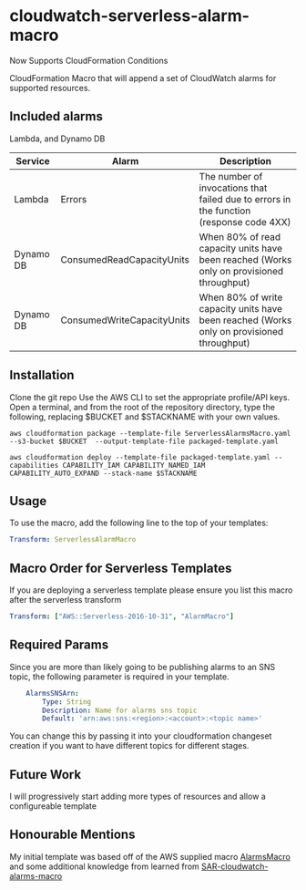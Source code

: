 # cloudwatch-serverless-alarm-macro
Now Supports CloudFormation Conditions

CloudFormation Macro that will append a set of CloudWatch alarms for supported resources.

## Included alarms
Lambda, and Dynamo DB

|Service | Alarm   | Description  |
|---|---|---|
|Lambda  |  Errors | The number of invocations that failed due to errors in the function (response code 4XX)  |
|Dynamo DB |  ConsumedReadCapacityUnits | When 80% of read capacity units have been reached (Works only on provisioned throughput)  |
|Dynamo DB  | ConsumedWriteCapacityUnits  |  When 80% of write capacity units have been reached (Works only on provisioned throughput) |

## Installation
Clone the git repo
Use the AWS CLI to set the appropriate profile/API keys. Open a terminal, and from the root of the repository directory, 
type the following, replacing $BUCKET and $STACKNAME with your own values.

```
aws cloudformation package --template-file ServerlessAlarmsMacro.yaml --s3-bucket $BUCKET  --output-template-file packaged-template.yaml

aws cloudformation deploy --template-file packaged-template.yaml --capabilities CAPABILITY_IAM CAPABILITY_NAMED_IAM CAPABILITY_AUTO_EXPAND --stack-name $STACKNAME 
```

## Usage

To use the macro, add the following line to the top of your templates:
```yaml
Transform: ServerlessAlarmMacro
```

## Macro Order for Serverless Templates

If you are deploying a serverless template please ensure you list this macro after the serverless transform
```yaml
Transform: ["AWS::Serverless-2016-10-31", "AlarmMacro"]
```

## Required Params

Since you are more than likely going to be publishing alarms to an SNS topic, 
the following parameter is required in your template.

```yaml
    AlarmsSNSArn:
        Type: String
        Description: Name for alarms sns topic
        Default: 'arn:aws:sns:<region>:<account>:<topic name>'
```

You can change this by passing it into your cloudformation changeset creation 
if you want to have different topics for different stages.

## Future Work
I will progressively start adding more types of resources and allow a configureable template

## Honourable Mentions
My initial template was based off of the AWS supplied macro 
[AlarmsMacro](https://aws.amazon.com/blogs/infrastructure-and-automation/automating-amazon-cloudwatch-alarms-with-an-aws-cloudformation-macro/)
 and some additional knowledge from learned from [SAR-cloudwatch-alarms-macro](https://github.com/lumigo/SAR-cloudwatch-alarms-macro)